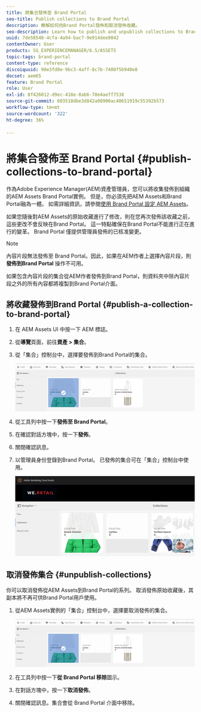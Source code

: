 ```yaml
---
title: 將集合發佈至 Brand Portal
seo-title: Publish collections to Brand Portal
description: 瞭解如何向Brand Portal發佈和取消發佈收藏。
seo-description: Learn how to publish and unpublish collections to Brand Portal.
uuid: 7de58548-4cfa-4a94-bac7-9e914dee9042
contentOwner: User
products: SG_EXPERIENCEMANAGER/6.5/ASSETS
topic-tags: brand-portal
content-type: reference
discoiquuid: 90e3fd0e-9bc3-4aff-8c7b-7408f5b940e8
docset: aem65
feature: Brand Portal
role: User
exl-id: 8f426012-d9ec-418e-8ab6-78e4aeff7538
source-git-commit: 603518dbe3d842a08900ac40651919c55392b573
workflow-type: tm+mt
source-wordcount: '322'
ht-degree: 36%

---
```


# 將集合發佈至 Brand Portal {#publish-collections-to-brand-portal}

作為Adobe Experience Manager(AEM)資產管理員，您可以將收集發佈到組織的AEM Assets Brand Portal實例。 但是，你必須先把AEM Assets和Brand Portal融為一體。 如需詳細資訊，請參閱[使用 Brand Portal 設定 AEM Assets](/help/assets/configure-aem-assets-with-brand-portal.md)。

如果您隨後對AEM Assets的原始收藏進行了修改，則在您再次發佈該收藏之前，這些更改不會反映在Brand Portal。 這一特點確保在Brand Portal不能進行正在進行的變革。 Brand Portal 僅提供管理員發佈的已核准變更。

>[!NOTE]
>
>內容片段無法發佈至 Brand Portal。因此，如果在AEM作者上選擇內容片段，則 **發佈到Brand Portal** 操作不可用。
>
>如果包含內容片段的集合從AEM作者發佈到Brand Portal，則資料夾中除內容片段之外的所有內容都將複製到Brand Portal介面。

## 將收藏發佈到Brand Portal {#publish-a-collection-to-brand-portal}

1. 在 AEM Assets UI 中按一下 AEM 標誌。
1. 從&#x200B;**導覽**&#x200B;頁面，前往&#x200B;**資產 > 集合**。
1. 從「集合」控制台中，選擇要發佈到Brand Portal的集合。

   ![select_collection](assets/select_collection.png)

1. 從工具列中按一下&#x200B;**發佈至 Brand Portal**。
1. 在確認對話方塊中，按一下&#x200B;**發佈**。
1. 關閉確認訊息。
1. 以管理員身份登錄到Brand Portal。 已發佈的集合可在「集合」控制台中使用。

   ![已發佈的集合](assets/published_collection.png)

## 取消發佈集合 {#unpublish-collections}

你可以取消發佈從AEM Assets到Brand Portal的系列。 取消發佈原始收藏後，其副本將不再可供Brand Portal用戶使用。

1. 從AEM Assets實例的「集合」控制台中，選擇要取消發佈的集合。

   ![select_collection-1](assets/select_collection-1.png)

1. 在工具列中按一下&#x200B;**從 Brand Portal 移除**&#x200B;圖示。
1. 在對話方塊中，按一下&#x200B;**取消發佈**。
1. 關閉確認訊息。集合會從 Brand Portal 介面中移除。

